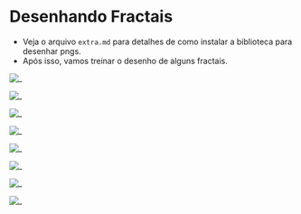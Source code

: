 # Desenhando Fractais

- Veja o arquivo `extra.md` para detalhes de como instalar a biblioteca para desenhar pngs.
- Após isso, vamos treinar o desenho de alguns fractais.

![_](./desenhos/arvore.png)

![_](./desenhos/circulos.png)

![_](./desenhos/gelo.png)

![_](./desenhos/quadrados.png)

![_](./desenhos/rotacao.png)

![_](./desenhos/carpete.jpg)

![_](./desenhos/triangulos.png)

![_](./desenhos/trigo.png)
